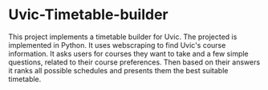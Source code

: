# Uvic-Timetable-builder

This project implements a timetable builder for Uvic. The projected is implemented in Python. It uses webscraping to find Uvic's course information. It asks users for courses they want to take and a few simple questions, related to their course preferences. Then based on their answers it ranks all possible schedules and presents them the best suitable timetable.                                   
